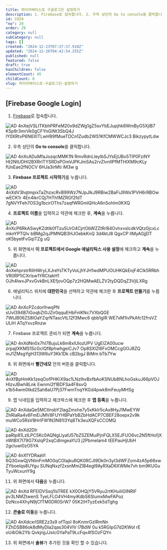 ```yaml
---
title: 파이어베이스로 구글로그인 설정하기
description: 1. Firebase로 접속합니다. 2. 우측 상단의 Go to console을 클릭합니다. 3. Firebase 프로젝트 시작하기를 누릅니다. 4. 프로젝트 이름을 입력하고 약관에 체크한 후, 계속을 누릅니다. 5.
id: C029
"no": 29
order: 29
category: null
subCategory: null
tags: []
created: "2024-12-23T07:37:37.918Z"
updated: "2024-12-26T04:42:54.255Z"
published: null
featured: false
draft: true
hasChildren: false
elementCount: 45
childCount: 0
slug: 파이어베이스로-구글로그인-설정하기
---
```


## [Firebase Google Login]



1. [Firebase](https://firebase.google.com)로 접속합니다.



![AD 4nXejVSLITKbhPRFeM20x9dZWg1gZ5svYbEJupjhk6WmByG5XjlB7 K5p9r3mrVk0gCFYnGiNt3SbQ4J lY0XRtvP6N6XITLwH99fMueTDCn1Zudb2WS1KfCMWWCJc3 BikzypytLdw](https://lh7-rt.googleusercontent.com/docsz/AD_4nXejVSLITKbhPRFeM20x9dZWg1gZ5svYbEJupjhk6WmByG5XjlB7-K5p9r3mrVk0gCFYnGiNt3SbQ4J-lY0XRtvP6N6XITLwH99fMueTDCn1Zudb2WS1KfCMWWCJc3_BikzypytLdw?key=YqS6IU_DJn3vrikIkYy671mF)

2. 우측 상단의 **Go to console**을 클릭합니다.



![AD 4nXcADuMfaJozqcMMK1N RmvRdnLIeylbSJYsEjUBo5TlP0FziNY Ht2NtUDHI2BXRrITYSRDsPOmVJPKJmSAs2rvZlvnllPfMTHlXM9cKLy fUnEae2fNOCV 6HJa3irMti iM3w g](https://lh7-rt.googleusercontent.com/docsz/AD_4nXcADuMfaJozqcMMK1N-RmvRdnLIeylbSJYsEjUBo5TlP0FziNY-Ht2NtUDHI2BXRrITYSRDsPOmVJPKJmSAs2rvZlvnllPfMTHlXM9cKLy-fUnEae2fNOCV-6HJa3irMti_iM3w_g?key=YqS6IU_DJn3vrikIkYy671mF)

3. **Firebase 프로젝트 시작하기**를 누릅니다.



![AD 4nXdV3hqtmpixTaZhzxcRvB99Wz7NJpJlkJ9RBiw2BaFiJ9Ws1PVH6rRBOwwECK1r 4En4ikrCQj7HTh1MZRGf2fdT  7gNVYFeh7OS3g1bcirOThs7zaqfWRGmlQHcA6nSohlm0KXQ](https://lh7-rt.googleusercontent.com/docsz/AD_4nXdV3hqtmpixTaZhzxcRvB99Wz7NJpJlkJ9RBiw2BaFiJ9Ws1PVH6rRBOwwECK1r-4En4ikrCQj7HTh1MZRGf2fdT__7gNVYFeh7OS3g1bcirOThs7zaqfWRGmlQHcA6nSohlm0KXQ?key=YqS6IU_DJn3vrikIkYy671mF)

4. **프로젝트 이름**을 입력하고 약관에 체크한 후, **계속**을 누릅니다.



![AD 4nXcP6RkASwyKZdtIk0fTzu5UrO4CjrtObWZZtRrB4OvhxvslcdkVQtz0jcxLcmknYPTQIv bBMg2qJPMNQB3HJOebkKnQ 3d4ktJ8 QgxCP IlMyAGjjDT  oK5byetFvGqiTZg uQ](https://lh7-rt.googleusercontent.com/docsz/AD_4nXcP6RkASwyKZdtIk0fTzu5UrO4CjrtObWZZtRrB4OvhxvslcdkVQtz0jcxLcmknYPTQIv-bBMg2qJPMNQB3HJOebkKnQ-3d4ktJ8-QgxCP_IlMyAGjjDT__oK5byetFvGqiTZg-uQ?key=YqS6IU_DJn3vrikIkYy671mF)

5. 위 화면에서 **이 프로젝트에서 Google 애널리틱스 사용 설정**에 체크하고 **계속**을 누릅니다.



![AD 4nXehprstrRilHWryLXJreYsTKTyVoLjhYJH1wdMPUOUHKQkEnjF4CIk5RRbh VR0RP1iCXrIsw1YRCtakH1 OJh4IwxJPxvGvkBnLXEfjovOQp7z2HQMwAELZV2tyDQDqZ3VjlLXRg](https://lh7-rt.googleusercontent.com/docsz/AD_4nXehprstrRilHWryLXJreYsTKTyVoLjhYJH1wdMPUOUHKQkEnjF4CIk5RRbh_VR0RP1iCXrIsw1YRCtakH1_OJh4IwxJPxvGvkBnLXEfjovOQp7z2HQMwAELZV2tyDQDqZ3VjlLXRg?key=YqS6IU_DJn3vrikIkYy671mF)

6. 애널리틱스 위치에 **대한민국**을 선택하고 약관에 체크한 후 **프로젝트 만들기**를 누릅니다.



![AD 4nXcPZcdorIhwqPN sUvI394B7iGoqbZt0JZir0qquEHbFnlKNc7VXbQGE 7WtJB06ZS8lOaYZqrNTascVtL12f3Mwc6 qbb1gIR  WE7xM1lvPkAfc12frsVZ ULIH ATqYxvzRnzw](https://lh7-rt.googleusercontent.com/docsz/AD_4nXcPZcdorIhwqPN-sUvI394B7iGoqbZt0JZir0qquEHbFnlKNc7VXbQGE-7WtJB06ZS8lOaYZqrNTascVtL12f3Mwc6_qbb1gIR-_WE7xM1lvPkAfc12frsVZ_ULIH_ATqYxvzRnzw?key=YqS6IU_DJn3vrikIkYy671mF)

7. Firebase 프로젝트 준비가 되면 **계속**을 누릅니다.



![AD 4nXdNn0x7hI7BujuLk6m8xIUlozUPV UgElZA00ucw zrpajlXKMS1ScGcIQf8phwhgeiCJv7 Op8SXlZl6FxOMCcgGOJ8ZQ mJ1ZMsgYgH313W6uY3Kk1Dk cB2bgJ BiMm bTb7Yw](https://lh7-rt.googleusercontent.com/docsz/AD_4nXdNn0x7hI7BujuLk6m8xIUlozUPV-UgElZA00ucw_zrpajlXKMS1ScGcIQf8phwhgeiCJv7-Op8SXlZl6FxOMCcgGOJ8ZQ_mJ1ZMsgYgH313W6uY3Kk1Dk_cB2bgJ-BiMm_bTb7Yw?key=YqS6IU_DJn3vrikIkYy671mF)

8. 위 화면에서 **빨간네모** 안의 버튼을 클릭합니다.



![AD 4nXfBpHmKk1zeqOofPHKiX9ac1LNzIhvBxfbAoKSNUb8NLhoGskuJ66pVOJHlzvJBwh8Lnk Ewnmi2f1BDFSa4F8svQ x1b54wm0tkd2Sah8aU7Pj37FwmTnqYKGd4pwk8mFeuyMHSg](https://lh7-rt.googleusercontent.com/docsz/AD_4nXfBpHmKk1zeqOofPHKiX9ac1LNzIhvBxfbAoKSNUb8NLhoGskuJ66pVOJHlzvJBwh8Lnk-Ewnmi2f1BDFSa4F8svQ-x1b54wm0tkd2Sah8aU7Pj37FwmTnqYKGd4pwk8mFeuyMHSg?key=YqS6IU_DJn3vrikIkYy671mF)

9. 앱 닉네임을 입력하고 체크박스에 체크한 후 **앱 등록**을 누릅니다.



![AD 4nXdaQe5MCtlnsbY2lagZmxhe7y5xKkIr5cAx8HyJ1MwEYW ZhRlaRa4v6FmEiJMV8FUYHBPaYbBZbHdACP7CBEF28oepx2v9k muWCo5RsV8HrlFW1N3N81l3Yq8Tk3euXQFsCCOMQ](https://lh7-rt.googleusercontent.com/docsz/AD_4nXdaQe5MCtlnsbY2lagZmxhe7y5xKkIr5cAx8HyJ1MwEYW_ZhRlaRa4v6FmEiJMV8FUYHBPaYbBZbHdACP7CBEF28oepx2v9k-muWCo5RsV8HrlFW1N3N81l3Yq8Tk3euXQFsCCOMQ?key=YqS6IU_DJn3vrikIkYy671mF)

![AD 4nXd2DIr paRIp81LzlLPC5Kc0AQNgLlyafJ57bZSZEMuiPjnFQLX5EJFUO6vc2N5ftHofjXnWtBX7I79G7XsIqP2xqCdlmgeaYU3  j2Pbmelam4 tEEPauHjUbH 2gcIuwi0zO5YA](https://lh7-rt.googleusercontent.com/docsz/AD_4nXd2DIr-paRIp81LzlLPC5Kc0AQNgLlyafJ57bZSZEMuiPjnFQLX5EJFUO6vc2N5ftHofjXnWtBX7I79G7XsIqP2xqCdlmgeaYU3--j2Pbmelam4-tEEPauHjUbH-2gcIuwi0zO5YA?key=YqS6IU_DJn3vrikIkYy671mF)



![AD 4nXfYDRaaVl 6Q3GxwQjVNlmFmMO0qCOIajkuRQK0RCJI9Dk0n3yI3dWFZom4zA5p66xwZYboelqs8UYgu SUNqNxzf2xsnMmZIB4egl9AyRXaD6XWMe7vh bm9KUGu TyuWcxunY9g](https://lh7-rt.googleusercontent.com/docsz/AD_4nXfYDRaaVl-6Q3GxwQjVNlmFmMO0qCOIajkuRQK0RCJI9Dk0n3yI3dWFZom4zA5p66xwZYboelqs8UYgu-SUNqNxzf2xsnMmZIB4egl9AyRXaD6XWMe7vh_bm9KUGu-TyuWcxunY9g?key=YqS6IU_DJn3vrikIkYy671mF)

11. 위 화면에서 **다음**을 누릅니다.



![AD 4nXd RFEIDVSsq1lsTREE kX0OHQjY5VRyu2rtKHuiIiGINRlF pv3LNMZtwenS TyeLFLO4VH4myiKdbS6SlumxMwFAPoz DzNcx4XhyN9jCfTM0DR0SrW7 05K2iHTyzEek5dTghg](https://lh7-rt.googleusercontent.com/docsz/AD_4nXd_RFEIDVSsq1lsTREE-kX0OHQjY5VRyu2rtKHuiIiGINRlF-pv3LNMZtwenS_TyeLFLO4VH4myiKdbS6SlumxMwFAPoz-DzNcx4XhyN9jCfTM0DR0SrW7-05K2iHTyzEek5dTghg?key=YqS6IU_DJn3vrikIkYy671mF)

12. **콘솔로 이동**을 누릅니다.



![AD 4nXdcxrlSRE2z3s9 ofTqoI 8oKnmrGzIRmNn FZhDSB86ok8dMyDIa2qas304VIV l7BdW 0u k5RGIpG7d2KWol rE oU4iOlk2Yb QvkjnjjJJsIcGYaPaT9LcFqx4fSOzFQYn](https://lh7-rt.googleusercontent.com/docsz/AD_4nXdcxrlSRE2z3s9-ofTqoI_8oKnmrGzIRmNn_FZhDSB86ok8dMyDIa2qas304VIV_l7BdW-0u-k5RGIpG7d2KWol_rE-oU4iOlk2Yb-QvkjnjjJJsIcGYaPaT9LcFqx4fSOzFQYn?key=YqS6IU_DJn3vrikIkYy671mF)

13. 위 화면에서 **솔뷰**가 추가된 것을 확인 할 수 있습니다.
